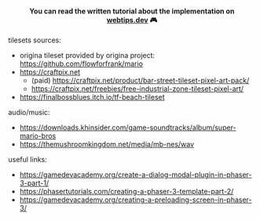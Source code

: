 <h4 align="center">You can read the written tutorial about the implementation on <strong><a href="https://www.webtips.dev/webtips/phaser/remake-mario-in-phaserjs-part1">webtips.dev</a></strong> 🎮</h4>

tilesets sources:

-   origina tileset provided by origina project: https://github.com/flowforfrank/mario
-   https://craftpix.net
    -   (paid) https://craftpix.net/product/bar-street-tileset-pixel-art-pack/
    -   https://craftpix.net/freebies/free-industrial-zone-tileset-pixel-art/
-   https://finalbossblues.itch.io/tf-beach-tileset

audio/music:

-   https://downloads.khinsider.com/game-soundtracks/album/super-mario-bros
-   https://themushroomkingdom.net/media/mb-nes/wav

useful links:

-   https://gamedevacademy.org/create-a-dialog-modal-plugin-in-phaser-3-part-1/
-   https://phasertutorials.com/creating-a-phaser-3-template-part-2/
-   https://gamedevacademy.org/creating-a-preloading-screen-in-phaser-3/
